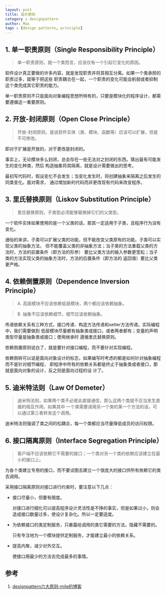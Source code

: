 ```yaml
---
layout: post
title: 设计原则
category : designpattern
author: Max
tags : [design patterns, principle]
---
```



## 1. 单一职责原则（Single Responsibility Principle）

>单一职责原则，就一个类而言，应该仅有一个引起它变化的原因。

软件设计真正要做的许多内容，就是发现职责并将其相互分离。如果一个类承担的职责过多，就等于把这些
职责耦合在一起，一个职责的变化可能会削弱或者抑制这个类完成其它职责的能力。

单一职责原则不只是面向对象编程思想所特有的，只要是模块化的程序设计，都需要遵循这一重要原则。

## 2. 开放-封闭原则（Open Close Principle）

>开放-封闭原则，是说软件实体（类、模块、函数等）应该可以扩展，但是不可修改。

即对于扩展是开放的，对于更改是封闭的。

事实上，无论模块多么封闭，总会存在一些无法对之封闭的东西。猜出最有可能发生的变化种类，然后
构造抽象将其隔离，就是设计需要做出的思考。

最初写代码时，假设变化不会发生；当变化发生时，将创建抽象来隔离之后发生的同类变化。面对需求，
通过增加新的代码而非更改现有代码来改变程序。

## 3. 里氏替换原则（Liskov Substitution Principle）

>里氏替换原则，子类型必须能够替换掉它们的父类型。

一个软件实体如果使用的是一个父类的话，那其一定适用于子类，且程序行为没有变化。

通俗的来讲，子类可以扩展父类的功能，但不能改变父类原有的功能。子类可以实现父类的抽象方法，
但不能覆盖父类的非抽象方法；当子类的方法重载父类的方法时，方法的前置条件（即方法的形参）
要比父类方法的输入参数更宽松；当子类的方法实现父类的抽象方法时，方法的后置条件（即方法的
返回值）要比父类更严格。

## 4. 依赖倒置原则（Dependence Inversion Principle）

>A. 高层模块不应该依赖低层模块，两个都应该依赖抽象。

>B. 抽象不应该依赖细节，细节应该依赖抽象。

传递依赖关系有三种方式，接口传递、构造方法传递和setter方法传递。实际编程中，我们需要做到
低层模块尽量都有抽象类或接口，或者两者都有；变量的声明类型尽量是抽象类或接口；使用继承时
遵循里氏替换原则。

依赖倒置原则说白了，就是要针对接口编程，而不要针对实现编程。

依赖倒转可以说是面向对象设计的标志，如果编写时考虑的都是如何针对抽象编程而不是针对细节编程，
即程序中所有的依赖关系都是终止于抽象类或者接口，那就是面向对象的设计，反之则是面向过程的设
计了。

## 5. 迪米特法则（Law Of Demeter）

>迪米特法则，如果两个类不必彼此直接通信，那么这两个类就不应当发生直接的相互作用。如果其中
一个类需要调用另一个类的某一个方法的话，可以通过第三者转发这个调用。

迪米特法则强调了类之间的松耦合，每一个类都应当尽量降低成员的访问权限。

## 6. 接口隔离原则（Interface Segregation Principle）

>客户端不应该依赖它不需要的接口；一个类对另一个类的依赖应该建立在最小的接口上。

为各个类建立专用的接口，而不要试图去建立一个很庞大的接口供所有依赖它的类去调用。

采用接口隔离原则对接口进行约束时，要注意以下几点：

* 接口尽量小，但要有限度。

  对接口进行细化可以提高程序设计灵活性是不挣的事实，但是如果过小，则会造成接口数量过多，使设计复杂化。所以一定要适度。

* 为依赖接口的类定制服务，只暴露给调用的类它需要的方法，隐藏不需要的。

  只有专注地为一个模块提供定制服务，才能建立最小的依赖关系。

* 提高内聚，减少对外交互。

  使接口用最少的方法去完成最多的事情。

## 参考

1. [designpattern六大原则-mile的博客](http://www.cnblogs.com/lhws/archive/2012/03/10/2389189.html)
